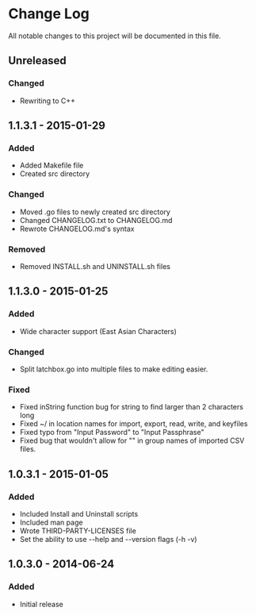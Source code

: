 # Change Log
All notable changes to this project will be documented in this file.

## Unreleased
### Changed
- Rewriting to C++

## 1.1.3.1 - 2015-01-29
### Added
- Added Makefile file
- Created src directory

### Changed
- Moved .go files to newly created src directory
- Changed CHANGELOG.txt to CHANGELOG.md
- Rewrote CHANGELOG.md's syntax

### Removed
- Removed INSTALL.sh and UNINSTALL.sh files

## 1.1.3.0 - 2015-01-25
### Added
- Wide character support (East Asian Characters)

### Changed
- Split latchbox.go into multiple files to make editing easier.

### Fixed
- Fixed inString function bug for string to find larger than 2 characters long
- Fixed ~/ in location names for import, export, read, write, and keyfiles
- Fixed typo from "Input Password" to "Input Passphrase"
- Fixed bug that wouldn't allow for "\" in group names of imported CSV files.

## 1.0.3.1 - 2015-01-05
### Added
- Included Install and Uninstall scripts
- Included man page
- Wrote THIRD-PARTY-LICENSES file
- Set the ability to use --help and --version flags (-h -v)

## 1.0.3.0 - 2014-06-24
### Added
- Initial release
